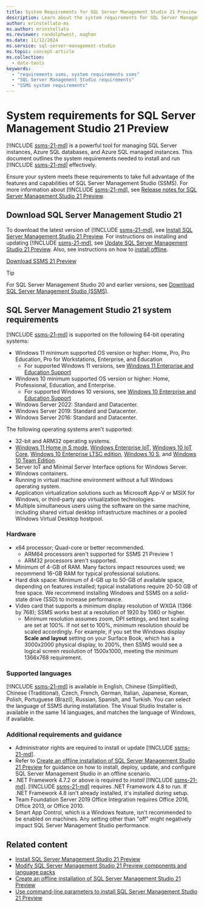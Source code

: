 ```yaml
---
title: System Requirements for SQL Server Management Studio 21 Preview
description: Learn about the system requirements for SQL Server Management Studio (SSMS) on Windows.
author: erinstellato-ms
ms.author: erinstellato
ms.reviewer: randolphwest, maghan
ms.date: 11/12/2024
ms.service: sql-server-management-studio
ms.topic: concept-article
ms.collection:
  - data-tools
keywords:
  - "requirements ssms, system requirements ssms"
  - "SQL Server Management Studio requirements"
  - "SSMS system requirements"
---
```

# System requirements for SQL Server Management Studio 21 Preview

[!INCLUDE [ssms-21-md](../includes/ssms-21-md.md)] is a powerful tool for managing SQL Server instances, Azure SQL databases, and Azure SQL managed instances. This document outlines the system requirements needed to install and run [!INCLUDE [ssms-21-md](../includes/ssms-21-md.md)] effectively.

Ensure your system meets these requirements to take full advantage of the features and capabilities of SQL Server Management Studio (SSMS). For more information about [!INCLUDE [ssms-21-md](../includes/ssms-21-md.md)], see [Release notes for SQL Server Management Studio 21 Preview](release-notes-21.md).

## Download SQL Server Management Studio 21

To download the latest version of [!INCLUDE [ssms-21-md](../includes/ssms-21-md.md)], see [Install SQL Server Management Studio 21 Preview](../install/install.md). For instructions on installing and updating [!INCLUDE [ssms-21-md](../includes/ssms-21-md.md)], see [Update SQL Server Management Studio 21 Preview](../install/update.md). Also, see instructions on how to [install offline](../install/create-offline.md).

[Download SSMS 21 Preview](https://aka.ms/ssms/21/preview/vs_SSMS.exe)

> [!TIP]  
> For SQL Server Management Studio 20 and earlier versions, see [Download SQL Server Management Studio (SSMS)](../download-sql-server-management-studio-ssms.md).

## SQL Server Management Studio 21 system requirements

[!INCLUDE [ssms-21-md](../includes/ssms-21-md.md)] is supported on the following 64-bit operating systems:

- Windows 11 minimum supported OS version or higher: Home, Pro, Pro Education, Pro for Workstations, Enterprise, and Education
  - For supported Windows 11 versions, see [Windows 11 Enterprise and Education Support](/lifecycle/products/windows-11-enterprise-and-education)
- Windows 10 minimum supported OS version or higher: Home, Professional, Education, and Enterprise.
  - For supported Windows 10 versions, see [Windows 10 Enterprise and Education Support](/lifecycle/products/windows-10-enterprise-and-education)
- Windows Server 2022: Standard and Datacenter.
- Windows Server 2019: Standard and Datacenter.
- Windows Server 2016: Standard and Datacenter.

The following operating systems aren't supported:

- 32-bit and ARM32 operating systems.
- [Windows 11 Home in S mode](https://support.microsoft.com/windows/windows-10-and-windows-11-in-s-mode-faq-851057d6-1ee9-b9e5-c30b-93baebeebc85#WindowsVersion=Windows_11), [Windows Enterprise IoT](/windows/iot/product-family/windows-iot), [Windows 10 IoT Core](/windows/iot-core/windows-iot), [Windows 10 Enterprise LTSC edition](/windows/deployment/update/waas-overview), [Windows 10 S](https://support.microsoft.com/windows/windows-10-and-windows-11-in-s-mode-faq-851057d6-1ee9-b9e5-c30b-93baebeebc85), and [Windows 10 Team Edition](/surface-hub).
- Server IoT and Minimal Server Interface options for Windows Server.
- Windows containers.
- Running in virtual machine environment without a full Windows operating system.
- Application virtualization solutions such as Microsoft App-V or MSIX for Windows, or third-party app virtualization technologies.
- Multiple simultaneous users using the software on the same machine, including shared virtual desktop infrastructure machines or a pooled Windows Virtual Desktop hostpool.

### Hardware

- x64 processor; Quad-core or better recommended.
  - ARM64 processors aren't supported for SSMS 21 Preview 1
  - ARM32 processors aren't supported.
- Minimum of 4-GB of RAM. Many factors impact resources used; we recommend 16-GB RAM for typical professional solutions.
- Hard disk space: Minimum of 4-GB up to 50-GB of available space, depending on features installed; typical installations require 20-50 GB of free space. We recommend installing Windows and SSMS on a solid-state drive (SSD) to increase performance.
- Video card that supports a minimum display resolution of WXGA (1366 by 768); SSMS works best at a resolution of 1920 by 1080 or higher.
  - Minimum resolution assumes zoom, DPI settings, and text scaling are set at 100%. If not set to 100%, minimum resolution should be scaled accordingly. For example, if you set the Windows display **Scale and layout** setting on your Surface Book, which has a 3000x2000 physical display, to 200%, then SSMS would see a logical screen resolution of 1500x1000, meeting the minimum 1366x768 requirement.

### Supported languages

[!INCLUDE [ssms-21-md](../includes/ssms-21-md.md)] is available in English, Chinese (Simplified), Chinese (Traditional), Czech, French, German, Italian, Japanese, Korean, Polish, Portuguese (Brazil), Russian, Spanish, and Turkish. You can select the language of SSMS during installation. The Visual Studio Installer is available in the same 14 languages, and matches the language of Windows, if available.

### Additional requirements and guidance

- Administrator rights are required to install or update [!INCLUDE [ssms-21-md](../includes/ssms-21-md.md)].
- Refer to [Create an offline installation of SQL Server Management Studio 21 Preview](../install/create-offline.md) for guidance on how to install, deploy, update, and configure SQL Server Management Studio in an offline scenario.
- .NET Framework 4.7.2 or above is required to *install* [!INCLUDE [ssms-21-md](../includes/ssms-21-md.md)]. [!INCLUDE [ssms-21-md](../includes/ssms-21-md.md)] requires .NET Framework 4.8 to run. If .NET Framework 4.8 isn't already installed, it's installed during setup.
- Team Foundation Server 2019 Office Integration requires Office 2016, Office 2013, or Office 2010.
- Smart App Control, which is a Windows feature, isn't recommended to be enabled on machines. Any setting other than "off" might negatively impact SQL Server Management Studio performance.

## Related content

- [Install SQL Server Management Studio 21 Preview](../install/install.md)
- [Modify SQL Server Management Studio 21 Preview components and language packs](../install/modify.md)
- [Create an offline installation of SQL Server Management Studio 21 Preview](../install/create-offline.md)
- [Use command-line parameters to install SQL Server Management Studio 21 Preview](../install/command-line-parameters.md)

